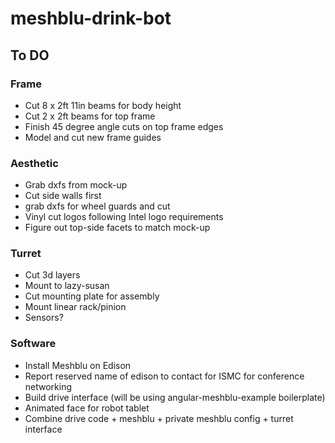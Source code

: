 # meshblu-drink-bot


## To DO

### Frame

- Cut 8 x 2ft 11in beams for body height
- Cut 2 x 2ft beams for top frame
- Finish 45 degree angle cuts on top frame edges
- Model and cut new frame guides

### Aesthetic

- Grab dxfs from mock-up
- Cut side walls first
- grab dxfs for wheel guards and cut
- Vinyl cut logos following Intel logo requirements
- Figure out top-side facets to match mock-up

### Turret

- Cut 3d layers
- Mount to lazy-susan
- Cut mounting plate for assembly
- Mount linear rack/pinion
- Sensors?

### Software

- Install Meshblu on Edison
- Report reserved name of edison to contact for ISMC for conference networking
- Build drive interface (will be using angular-meshblu-example boilerplate)
- Animated face for robot tablet
- Combine drive code + meshblu + private meshblu config + turret interface
